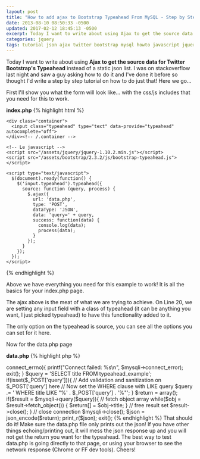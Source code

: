 ```yaml
---
layout: post
title: "How to add ajax to Bootstrap Typeahead From MySQL - Step by Step"
date: 2013-08-10 08:50:33 -0500
updated: 2017-02-12 18:45:13 -0500
excerpt: Today I want to write about using Ajax to get the source data for Twitter Bootstrap's Typeahead
categories: jquery
tags: tutorial json ajax twitter bootstrap mysql howto javascript jquery
---
```

Today I want to write about using **Ajax to get the source data for Twitter Bootstrap's Typeahead** instead of a static json list. I was on stackoverflow last night and saw a guy asking how to do it and I've done it before so thought I'd write a step by step tutorial on how to do just that! Here we go...

First I'll show you what the form will look like... with the css/js includes that you need for this to work.

**index.php**
{% highlight html %}
<!DOCTYPE html>
<html lang="en">
  <head>
    <link href="/assets/bootstrap/2.3.2/css/bootstrap.min.css" rel="stylesheet">
    <link href="/assets/bootstrap/2.3.2/css/bootstrap-responsive.min.css" rel="stylesheet">
  </head>
  <body>

    <div class="container">
      <input class="typeahead" type="text" data-provide="typeahead" autocomplete="off">
    </div><!-- /.container -->

    <!-- Le javascript -->
    <script src="/assets/jquery/jquery-1.10.2.min.js"></script>
    <script src="/assets/bootstrap/2.3.2/js/bootstrap-typeahead.js"></script>

    <script type="text/javascript">
      $(document).ready(function() {
        $('input.typeahead').typeahead({
          source: function (query, process) {
            $.ajax({
              url: 'data.php',
              type: 'POST',
              dataType: 'JSON',
              data: 'query=' + query,
              success: function(data) {
                console.log(data);
                process(data);
              }
            });
          }
        });
      });
    </script>

  </body>
</html>
{% endhighlight %}

Above we have everything you need for this example to work! It is all the basics for your index.php page.

The ajax above is the meat of what we are trying to achieve. On Line 20, we are setting any input field with a class of typeahead (it can be anything you want, I just picked typeahead) to have this functionality added to it.

The only option on the typeahead is source, you can see all the options you can set for it here.

Now for the data.php page

**data.php**
{% highlight php %}
  <?php
  $mysqli = new mysqli("localhost", "root", "root", "sandbox");

  // check connection
  if ($mysqli->connect_errno){
    printf("Connect failed: %s\n", $mysqli->connect_error);
    exit();
  }

  $query = 'SELECT title FROM typeahead_example';

  if(isset($_POST['query'])){
    // Add validation and sanitization on $_POST['query'] here

    // Now set the WHERE clause with LIKE query
    $query .= ' WHERE title LIKE "%' . $_POST['query'] . '%"';
  }

  $return = array();

  if($result = $mysqli->query($query)){
    // fetch object array
    while($obj = $result->fetch_object()) {
      $return[] = $obj->title;
    }

    // free result set
    $result->close();
  }

  // close connection
  $mysqli->close();

  $json = json_encode($return);
  print_r($json);
  exit();

{% endhighlight %}

That should do it! Make sure the data.php file only prints out the json! If you have other things echoing/printing out, it will mess the json response up and you will not get the return you want for the typeahead.

The best way to test data.php is going directly to that page, or using your browser to see the network response (Chrome or FF dev tools). Cheers!
